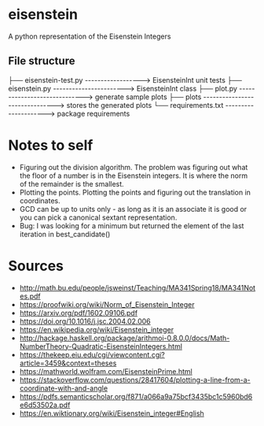 # eisenstein

A python representation of the Eisenstein Integers

## File structure
├── eisenstein-test.py ------------------> EisensteinInt unit tests
├── eisenstein.py -----------------------> EisensteinInt class
├── plot.py -----------------------------> generate sample plots
├── plots -------------------------------> stores the generated plots
└── requirements.txt ---------------------> package requirements

# Notes to self
- Figuring out the division algorithm. The problem was figuring out what the floor of a number is in the Eisenstein integers. It is where the norm of the remainder is the smallest.
- Plotting the points. Plotting the points and figuring out the translation in coordinates.
- GCD can be up to units only - as long as it is an associate it is good or you can pick a canonical sextant representation.
- Bug: I was looking for a minimum but returned the element of the last iteration in best_candidate()

# Sources
- http://math.bu.edu/people/jsweinst/Teaching/MA341Spring18/MA341Notes.pdf
- https://proofwiki.org/wiki/Norm_of_Eisenstein_Integer
- https://arxiv.org/pdf/1602.09106.pdf
- https://doi.org/10.1016/j.jsc.2004.02.006
- https://en.wikipedia.org/wiki/Eisenstein_integer
- http://hackage.haskell.org/package/arithmoi-0.8.0.0/docs/Math-NumberTheory-Quadratic-EisensteinIntegers.html
- https://thekeep.eiu.edu/cgi/viewcontent.cgi?article=3459&context=theses
- https://mathworld.wolfram.com/EisensteinPrime.html
- https://stackoverflow.com/questions/28417604/plotting-a-line-from-a-coordinate-with-and-angle
- https://pdfs.semanticscholar.org/f871/a066a9a75bcf3435bc1c5960bd6e6d53502a.pdf
- https://en.wiktionary.org/wiki/Eisenstein_integer#English
